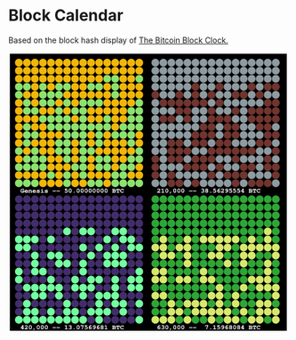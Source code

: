 # Block Calendar

Based on the block hash display of
[The Bitcoin Block Clock.](https://github.com/pinheadmz/clockblocker)


![Block Calendar preview](https://raw.githubusercontent.com/pinheadmz/blockcalendar/master/blockcalendar.png)